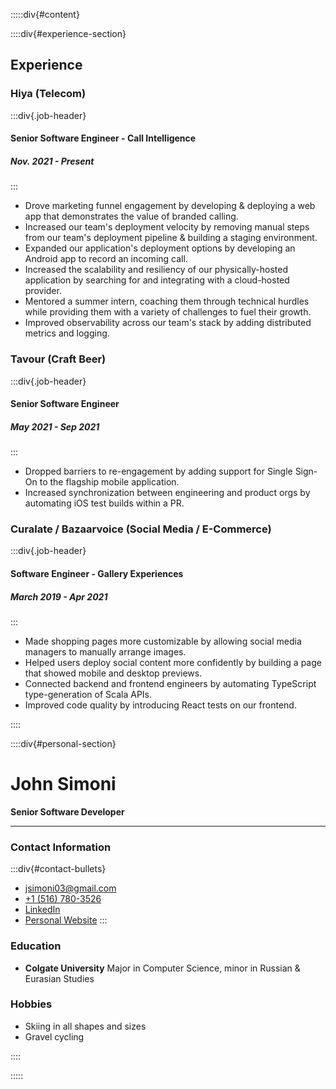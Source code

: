 :::::div{#content}

::::div{#experience-section}
## Experience 
### Hiya (Telecom)  
:::div{.job-header}
#### Senior Software Engineer - Call Intelligence 
##### Nov. 2021 - Present
:::
- Drove marketing funnel engagement by developing & deploying a web app that demonstrates the value of branded calling. 
- Increased our team's deployment velocity by removing manual steps from our team's deployment pipeline & building a staging environment.
- Expanded our application's deployment options by developing an Android app to record an incoming call.
- Increased the scalability and resiliency of our physically-hosted application by searching for and integrating with a cloud-hosted provider.
- Mentored a summer intern, coaching them through technical hurdles while providing them with a variety of challenges to fuel their growth.
- Improved observability across our team's stack by adding distributed metrics and logging.

### Tavour (Craft Beer) 
:::div{.job-header}
#### Senior Software Engineer 
##### May 2021 - Sep 2021
:::
- Dropped barriers to re-engagement by adding support for Single Sign-On to the flagship mobile application.
- Increased synchronization between engineering and product orgs by automating iOS test builds within a PR.

### Curalate / Bazaarvoice (Social Media / E-Commerce) 
:::div{.job-header}
#### Software Engineer - Gallery Experiences
##### March 2019 - Apr 2021
:::
- Made shopping pages more customizable by allowing social media managers to manually arrange images.
- Helped users deploy social content more confidently by building a page that showed mobile and desktop previews. 
- Connected backend and frontend engineers by automating TypeScript type-generation of Scala APIs.
- Improved code quality by introducing React tests on our frontend.

::::

::::div{#personal-section}
# John Simoni
**Senior Software Developer**

---

### Contact Information
:::div{#contact-bullets}
- [jsimoni03@gmail.com](mailto://jsimoni03@gmail.com)
- [+1 (516) 780-3526](tel://+15167803526)
- [LinkedIn](https://www.linkedin.com/in/johnsimoni/)
- [Personal Website](https://jsimoni42.github.io)
:::

### Education 
- **Colgate University**
Major in Computer Science,
minor in Russian & Eurasian Studies

### Hobbies
- Skiing in all shapes and sizes
- Gravel cycling

::::

:::::
